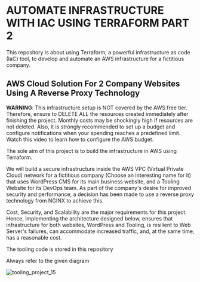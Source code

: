 # AUTOMATE INFRASTRUCTURE WITH IAC USING TERRAFORM PART 2

This repository is about using Terraform, a powerful infrastructure as code (IaC) tool, to develop and automate an AWS infrastructure for a fictitious company.

## AWS Cloud Solution For 2 Company Websites Using A Reverse Proxy Technology

**WARNING**: This infrastructure setup is NOT covered by the AWS free tier. Therefore, ensure to DELETE ALL the resources created immediately after finishing the project. Monthly costs may be shockingly high if resources are not deleted. Also, it is strongly recommended to set up a budget and configure notifications when your spending reaches a predefined limit. Watch this video to learn how to configure the AWS budget.

The sole aim of this project is to build the infrastructure in AWS using Terraform.

We will build a secure infrastructure inside the AWS VPC (Virtual Private Cloud) network for a fictitious company (Choose an interesting name for it) that uses WordPress CMS for its main business website, and a Tooling Website for its DevOps team. As part of the company's desire for improved security and performance, a decision has been made to use a reverse proxy technology from NGINX to achieve this.

Cost, Security, and Scalability are the major requirements for this project. Hence, implementing the architecture designed below, ensures that infrastructure for both websites, WordPress and Tooling, is resilient to Web Server's failures, can accommodate increased traffic, and, at the same time, has a reasonable cost.

The tooling code is stored in this repository

Always refer to the given diagram

![tooling_project_15](https://github.com/adaanene/PBL-project-17/assets/124947647/692a2a3a-15c8-4b8d-851b-78836c831e33)
